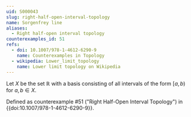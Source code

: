 ```yaml
---
uid: S000043
slug: right-half-open-interval-topology
name: Sorgenfrey line
aliases:
  - Right half-open interval topology
counterexamples_id: 51
refs:
  - doi: 10.1007/978-1-4612-6290-9 
    name: Counterexamples in Topology
  - wikipedia: Lower_limit_topology
    name: Lower limit topology on Wikipedia
---
```

Let $X$ be the set $\mathbb{R}$ with a basis consisting of all intervals of the form $[a,b)$ for $a,b \in X$.

Defined as counterexample #51 ("Right Half-Open Interval Topology")
in {{doi:10.1007/978-1-4612-6290-9}}.
